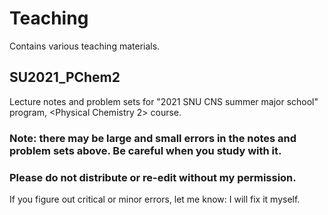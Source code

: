 # Teaching
Contains various teaching materials.

## SU2021_PChem2
Lecture notes and problem sets for "2021 SNU CNS summer major school" program, <Physical Chemistry 2> course.
### Note: there may be large and small errors in the notes and problem sets above. Be careful when you study with it.
### Please do not distribute or re-edit without my permission.
If you figure out critical or minor errors, let me know: I will fix it myself.
